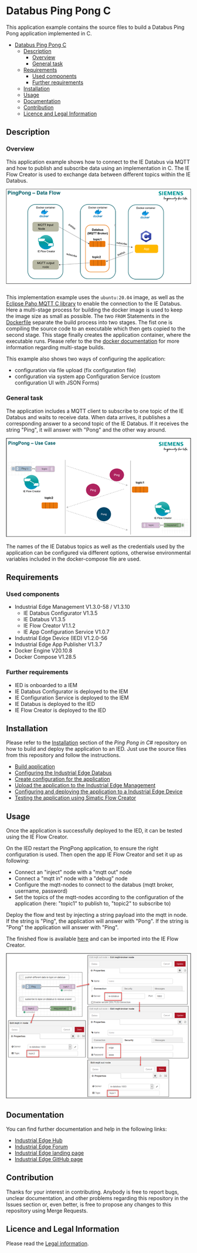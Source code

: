 # Databus Ping Pong C

This application example contains the source files to build a Databus Ping Pong application implemented in C.

- [Databus Ping Pong C](#databus-ping-pong-c)
  - [Description](#description)
    - [Overview](#overview)
    - [General task](#general-task)
  - [Requirements](#requirements)
    - [Used components](#used-components)
    - [Further requirements](#further-requirements)
  - [Installation](#installation)
  - [Usage](#usage)
  - [Documentation](#documentation)
  - [Contribution](#contribution)
  - [Licence and Legal Information](#licence-and-legal-information)

## Description

### Overview

This application example shows how to connect to the IE Databus via MQTT and how to publish and subscribe data using an implementation in C.
The IE Flow Creator is used to exchange data between different topics within the IE Databus.

![Use Case](/docs/DataFlow.png)

This implementation example uses the ``ubuntu:20.04`` image, as well as the [Eclipse Paho MQTT C library](https://github.com/eclipse/paho.mqtt.c) to enable the connection to the IE Databus.
Here a multi-stage process for building the docker image is used to keep the image size as small as possible. The two ``FROM`` Statements in the [Dockerfile](src/Dockerfile) separate the build process into two stages.
The fist one is compiling the source code to an executable which then gets copied to the second stage. This stage finally creates the application container, where the executable runs. Please refer to the the [docker documentation](https://docs.docker.com/develop/develop-images/multistage-build/) for more information regarding multi-stage builds.

This example also shows two ways of configuring the application:

- configuration via file upload (fix configuration file)
- configuration via system app Configuration Service (custom configuration UI with JSON Forms)

### General task

The application includes a MQTT client to subscribe to one topic of the IE Databus and waits to receive data. When data arrives, it publishes a corresponding answer to a second topic of the IE Databus. If it receives the string "Ping", it will answer with "Pong" and the other way around.

![Use Case](/docs/Usecase.png)

The names of the IE Databus topics as well as the credentials used by the application can be configured via different options, otherwise environmental variables included in the docker-compose file are used.

## Requirements

### Used components

- Industrial Edge Management V1.3.0-58 / V1.3.10
  - IE Databus Configurator V1.3.5
  - IE Databus V1.3.5
  - IE Flow Creator V1.1.2
  - IE App Configuration Service V1.0.7
- Industrial Edge Device (IED) V1.2.0-56
- Industrial Edge App Publisher V1.3.7
- Docker Engine V20.10.8
- Docker Compose V1.28.5

### Further requirements

- IED is onboarded to a IEM
- IE Databus Configurator is deployed to the IEM
- IE Configuration Service is deployed to the IEM
- IE Databus is deployed to the IED
- IE Flow Creator is deployed to the IED

## Installation

Please refer to the [Installation](https://github.com/industrial-edge/pingpong-csharp/blob/main/docs/Installation.md#installation) section of the *Ping Pong in C#* repository on how to build and deploy the application to an IED. Just use the source files from this repository and follow the instructions.

- [Build application](https://github.com/industrial-edge/pingpong-csharp/blob/main/docs/Installation.md#build-application)
- [Configuring the Industrial Edge Databus](https://github.com/industrial-edge/pingpong-csharp/blob/main/docs/Installation.md#configuring-the-industrial-edge-databus)
- [Create configuration for the application](https://github.com/industrial-edge/pingpong-csharp/blob/main/docs/Installation.md#create-configuration-for-the-application)
- [Upload the application to the Industrial Edge Management](https://github.com/industrial-edge/pingpong-csharp/blob/main/docs/Installation.md#create-configuration-for-the-application)
- [Configuring and deploying the application to a Industrial Edge Device](https://github.com/industrial-edge/pingpong-csharp/blob/main/docs/Installation.md#configuring-and-deploying-the-application-to-a-industrial-edge-device)
- [Testing the application using Simatic Flow Creator](https://github.com/industrial-edge/pingpong-csharp/blob/main/docs/Installation.md#testing-the-application-using-simatic-flow-creator)

## Usage

Once the application is successfully deployed to the IED, it can be tested using the IE Flow Creator.

On the IED restart the PingPong application, to ensure the right configuration is used. Then open the app IE Flow Creator and set it up as following:

- Connect an "inject" node with a "mqtt out" node
- Connect a "mqtt in" node with a "debug" node
- Configure the mqtt-nodes to connect to the databus (mqtt broker, username, password)
- Set the topics of the mqtt-nodes according to the configuration of the application (here: "topic1" to publish to, "topic2" to subscribe to)

Deploy the flow and test by injecting a string payload into the mqtt in node. If the string is "Ping", the application will answer with "Pong". If the string is "Pong" the application will answer with "Ping".

The finished flow is available [here](/src/Flow_Pingpong_Test.json) and can be imported into the IE Flow Creator.

![Flow Creator](/docs/FlowCreator.png)

## Documentation

You can find further documentation and help in the following links:

- [Industrial Edge Hub](https://iehub.eu1.edge.siemens.cloud/#/documentation)
- [Industrial Edge Forum](https://www.siemens.com/industrial-edge-forum)
- [Industrial Edge landing page](https://new.siemens.com/global/en/products/automation/topic-areas/industrial-edge/simatic-edge.html)
- [Industrial Edge GitHub page](https://github.com/industrial-edge)

## Contribution

Thanks for your interest in contributing. Anybody is free to report bugs, unclear documentation, and other problems regarding this repository in the Issues section or, even better, is free to propose any changes to this repository using Merge Requests.

## Licence and Legal Information

Please read the [Legal information](LICENSE.md).
